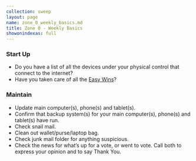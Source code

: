 ```yaml
---
collection: sweep
layout: page
name: zone_0_weekly_basics.md
title: Zone 0 - Weekly Basics
showonindexas: full
---
```


### Start Up

- Do you have a list of all the devices under your physical control that connect to the internet?
- Have you taken care of all the [Easy Wins](../_start/04-pick-an-easy-win.md)?


### Maintain
- Update main computer(s), phone(s) and tablet(s).
- Confirm that backup system(s) for your main computer(s), phone(s) and tablet(s) have run.
- Check snail mail.
- Clean out wallet/purse/laptop bag.
- Check junk mail folder for anything suspicious.
- Check the news for what’s up for a vote, or went to vote. Call both to express your opinion and to say Thank You.
